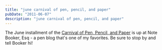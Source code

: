 ```yaml
---
title: "june carnival of pen, pencil, and paper"
pubDate: "2011-06-07"
description: "june carnival of pen, pencil, and paper"
---
```


The June installment of the [Carnival of Pen, Pencil, and Paper](http://notebookeresq.blogspot.com/2011/06/june-carnival-of-pen-pencil-and-paper.html) is up at Note Booker, Esq - a pen blog that's one of my favorites. Be sure to stop by and tell Booker hi!
